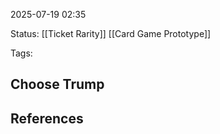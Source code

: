 2025-07-19 02:35

Status: [[Ticket Rarity]] [[Card Game Prototype]]

Tags:

## Choose Trump



## References
